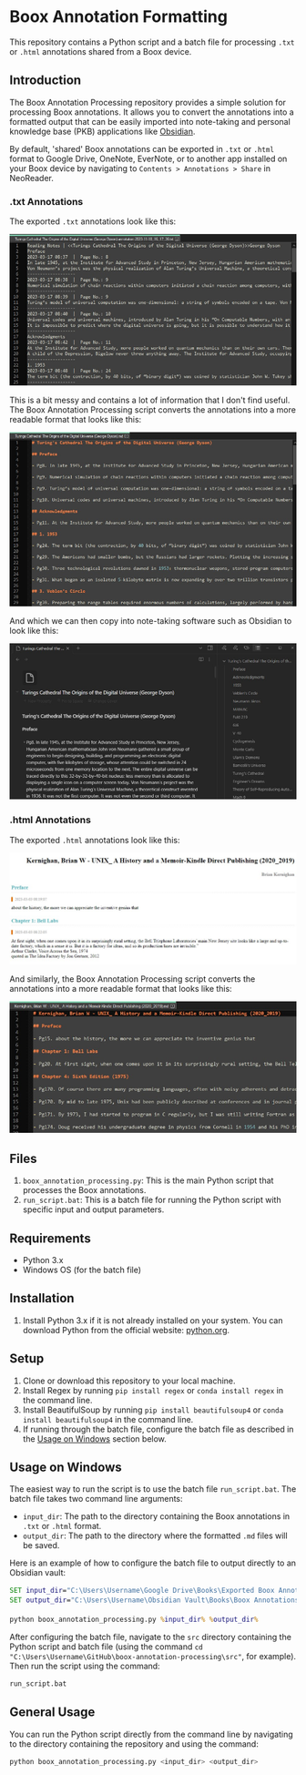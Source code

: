 # Boox Annotation Formatting

This repository contains a Python script and a batch file for processing `.txt` or `.html` annotations shared from a Boox device.

## Introduction

The Boox Annotation Processing repository provides a simple solution for processing Boox annotations. It allows you to convert the annotations into a formatted output that can be easily imported into note-taking and personal knowledge base (PKB) applications like [Obsidian](https://obsidian.md/).

By default, 'shared' Boox annotations can be exported in `.txt` or `.html` format to Google Drive, OneNote, EverNote, or to another app installed on your Boox device by  navigating to `Contents > Annotations > Share` in NeoReader. 

### .txt Annotations
The exported `.txt` annotations look like this:

![BooxAnnotations](imgs/boox_annotations.jpg)

This is a bit messy and contains a lot of information that I don't find useful. The Boox Annotation Processing script converts the annotations into a more readable format that looks like this:

![FormattedAnnotations1](imgs/formatted_annotations.jpg)

And which we can then copy into note-taking software such as Obsidian to look like this:

![ObsidianAnnotations](imgs/obsidian_annotations.jpg)

### .html Annotations
The exported `.html` annotations look like this:

![BooxHTMLAnnotations](imgs/boox_html_annotations.jpg)

And similarly, the Boox Annotation Processing script converts the annotations into a more readable format that looks like this:

![FormattedAnnotations2](imgs/formatted_html_annotations.jpg)



## Files

1. `boox_annotation_processing.py`: This is the main Python script that processes the Boox annotations.
2. `run_script.bat`: This is a batch file for running the Python script with specific input and output parameters.

## Requirements

- Python 3.x
- Windows OS (for the batch file)

## Installation

1. Install Python 3.x if it is not already installed on your system. You can download Python from the official website: [python.org](https://www.python.org/downloads/).

## Setup

1. Clone or download this repository to your local machine.
2. Install Regex by running `pip install regex` or `conda install regex` in the command line.
2. Install BeautifulSoup by running `pip install beautifulsoup4` or `conda install beautifulsoup4` in the command line.
3. If running through the batch file, configure the batch file as described in the [Usage on Windows](#usage-on-windows) section below.

## Usage on Windows

The easiest way to run the script is to use the batch file `run_script.bat`. The batch file takes two command line arguments:

- `input_dir`: The path to the directory containing the Boox annotations in `.txt` or `.html` format.
- `output_dir`: The path to the directory where the formatted `.md` files will be saved.

Here is an example of how to configure the batch file to output directly to an Obsidian vault:

```bat
SET input_dir="C:\Users\Username\Google Drive\Books\Exported Boox Annotations"
SET output_dir="C:\Users\Username\Obsidian Vault\Books\Boox Annotations"

python boox_annotation_processing.py %input_dir% %output_dir%
```

After configuring the batch file, navigate to the `src` directory containing the Python script and batch file (using the command `cd "C:\Users\Username\GitHub\boox-annotation-processing\src"`, for example). Then run the script using the command:
```bash
run_script.bat
```

## General Usage

You can run the Python script directly from the command line by navigating to the directory containing the repository and using the command:
```bash
python boox_annotation_processing.py <input_dir> <output_dir>
```


